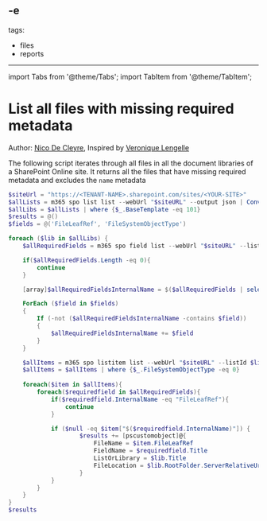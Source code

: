 -e <!-- DISCLAIMER: All secrets, passwords, and sensitive values in this document are examples only and not real credentials. -->
---
tags:
  - files
  - reports
---

import Tabs from '@theme/Tabs';
import TabItem from '@theme/TabItem';

# List all files with missing required metadata

Author: [Nico De Cleyre](https://www.nicodecleyre.com), Inspired by [Veronique Lengelle](https://veronicageek.com/2021/find-missing-metadata-using-powershell/)

The following script iterates through all files in all the document libraries of a SharePoint Online site. It returns all the files that have missing required metadata and excludes the `name` metadata

<Tabs>
  <TabItem value="PowerShell">

  ```powershell
  $siteUrl = "https://<TENANT-NAME>.sharepoint.com/sites/<YOUR-SITE>"
  $allLists = m365 spo list list --webUrl "$siteURL" --output json | ConvertFrom-Json
  $allLibs = $allLists | where {$_.BaseTemplate -eq 101}
  $results = @()
  $fields = @('FileLeafRef', 'FileSystemObjectType')

  foreach ($lib in $allLibs) {
      $allRequiredFields = m365 spo field list --webUrl "$siteURL" --listId $lib.Id --query "[?Required == ``true``]" --output json | ConvertFrom-Json

      if($allRequiredFields.Length -eq 0){
          continue
      }

      [array]$allRequiredFieldsInternalName = $($allRequiredFields | select InternalName).InternalName

      ForEach ($field in $fields)
      {
          If (-not ($allRequiredFieldsInternalName -contains $field))
          {
              $allRequiredFieldsInternalName += $field
          }
      }

      $allItems = m365 spo listitem list --webUrl "$siteURL" --listId $lib.Id --fields $($allRequiredFieldsInternalName -join ",") --output json | ConvertFrom-Json
      $allItems = $allItems | where {$_.FileSystemObjectType -eq 0}
      
      foreach($item in $allItems){
          foreach($requiredfield in $allRequiredFields){
              if($requiredfield.InternalName -eq "FileLeafRef"){
                  continue
              }

              if ($null -eq $item["$($requiredfield.InternalName)"]) {
                      $results += [pscustomobject]@{
                          FileName = $item.FileLeafRef
                          FieldName = $requiredfield.Title
                          ListOrLibrary = $lib.Title
                          FileLocation = $lib.RootFolder.ServerRelativeUrl
                      }
              }
          }
      }
  }
  $results
  ```

  </TabItem>
</Tabs>
